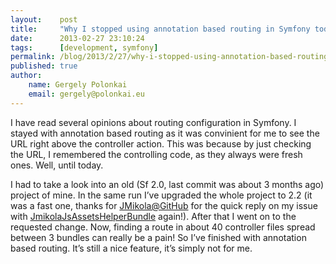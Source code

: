 ```yaml
---
layout:    post
title:     "Why I stopped using annotation based routing in Symfony today"
date:      2013-02-27 23:10:24
tags:      [development, symfony]
permalink: /blog/2013/2/27/why-i-stopped-using-annotation-based-routing-in-symfony-today
published: true
author:
    name: Gergely Polonkai
    email: gergely@polonkai.eu
---
```


I have read several opinions about routing configuration in Symfony. I stayed
with annotation based routing as it was convinient for me to see the URL right
above the controller action. This was because by just checking the URL, I
remembered the controlling code, as they always were fresh ones. Well, until
today.

I had to take a look into an old (Sf 2.0, last commit was about 3 months ago)
project of mine. In the same run I’ve upgraded the whole project to 2.2 (it was
a fast one, thanks for [JMikola@GitHub](https://github.com/jmikola) for the
quick reply on my issue with
[JmikolaJsAssetsHelperBundle](https://github.com/jmikola/JmikolaJsAssetsHelperBundle)
again!). After that I went on to the requested change. Now, finding a route in
about 40 controller files spread between 3 bundles can really be a pain! So
I’ve finished with annotation based routing. It’s still a nice feature, it’s
simply not for me.
